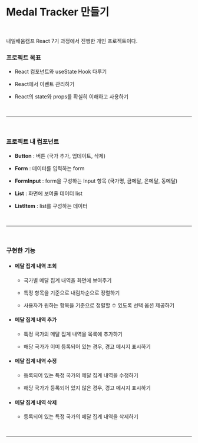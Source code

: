 # Medal Tracker 만들기

<br />

내일배움캠프 React 7기 과정에서 진행한 개인 프로젝트이다.

### 프로젝트 목표

-   React 컴포넌트와 useState Hook 다루기

-   React에서 이벤트 관리하기

-   React의 state와 props를 확실히 이해하고 사용하기

<br />

---

<br />

### 프로젝트 내 컴포넌트

-   <b>Button</b> : 버튼 (국가 추가, 업데이트, 삭제)

-   <b>Form</b> : 데이터를 입력하는 form

-   <b>FormInput</b> : form을 구성하는 Input 항목 (국가명, 금메달, 은메달, 동메달)

-   <b>List</b> : 화면에 보여줄 데이터 list

-   <b>ListItem</b> : list를 구성하는 데이터

<br />

---

<br />

### 구현한 기능

-   #### 메달 집계 내역 조회

    -   국가별 메달 집계 내역을 화면에 보여주기

    -   특정 항목을 기준으로 내림차순으로 정렬하기

    -   사용자가 원하는 항목을 기준으로 정렬할 수 있도록 선택 옵션 제공하기

-   #### 메달 집계 내역 추가

    -   특정 국가의 메달 집계 내역을 목록에 추가하기

    -   해당 국가가 이미 등록되어 있는 경우, 경고 메시지 표시하기

-   #### 메달 집계 내역 수정

    -   등록되어 있는 특정 국가의 메달 집계 내역을 수정하기

    -   해당 국가가 등록되어 있지 않은 경우, 경고 메시지 표시하기

-   #### 메달 집계 내역 삭제

    -   등록되어 있는 특정 국가의 메달 집계 내역을 삭제하기

<br />

---
